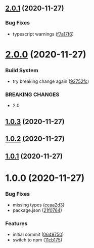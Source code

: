 ## [2.0.1](https://github.com/erdDEVcode/sting/compare/v2.0.0...v2.0.1) (2020-11-27)


### Bug Fixes

* typescript warnings ([f7a17f6](https://github.com/erdDEVcode/sting/commit/f7a17f6a6d867877fd1becd0dcd3d585146c82e4))

# [2.0.0](https://github.com/erdDEVcode/sting/compare/v1.0.3...v2.0.0) (2020-11-27)


### Build System

* try breaking change again ([92752fc](https://github.com/erdDEVcode/sting/commit/92752fca143fe192658ba581e94f66f4a1f96ac1))


### BREAKING CHANGES

* 2.0

## [1.0.3](https://github.com/erdDEVcode/sting/compare/v1.0.2...v1.0.3) (2020-11-27)

## [1.0.2](https://github.com/erdDEVcode/sting/compare/v1.0.1...v1.0.2) (2020-11-27)

## [1.0.1](https://github.com/erdDEVcode/sting/compare/v1.0.0...v1.0.1) (2020-11-27)

# 1.0.0 (2020-11-27)


### Bug Fixes

* missing types ([ceaa2d3](https://github.com/erdDEVcode/sting/commit/ceaa2d31a9facca18f30cd8b1c93d13b01aeefd2))
* package.json ([21f0764](https://github.com/erdDEVcode/sting/commit/21f07648c43bf5d206d9f8408df6eb6b80010d9b))


### Features

* initial commit ([0649750](https://github.com/erdDEVcode/sting/commit/06497503cc66db5127ebd867b6da33429efb5da6))
* switch to npm ([11cb175](https://github.com/erdDEVcode/sting/commit/11cb175bb0d437b3ea0e9193917896887ad100cb))
